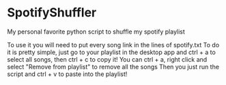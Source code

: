 # SpotifyShuffler
My personal favorite python script to shuffle my spotify playlist

To use it you will need to put every song link in the lines of spotify.txt
To do it is pretty simple, just go to your playlist in the desktop app and ctrl + a to select all songs, then ctrl + c to copy it!
You can ctrl + a, right click and select "Remove from playlist" to remove all the songs 
Then you just run the script and ctrl + v to paste into the playlist!
